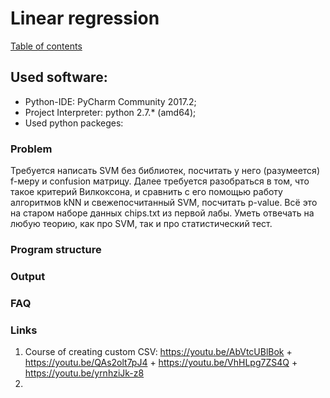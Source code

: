 # Linear regression
[Table of contents](https://github.com/fedy95/MachineLearning/blob/master/README.md)

## Used software:
- Python-IDE: PyCharm Community 2017.2;
- Project Interpreter: python 2.7.* (amd64);
- Used python packeges:


### Problem
Требуется написать SVM без библиотек, посчитать у него (разумеется) f-меру и confusion матрицу.
Далее требуется разобраться в том, что такое критерий Вилкоксона, и сравнить с его помощью работу
алгоритмов kNN и свежепосчитанный SVM, посчитать p-value. Всё это на старом наборе данных chips.txt
из первой лабы. Уметь отвечать на любую теорию, как про SVM, так и про статистический тест.

### Program structure

### Output

### FAQ

### Links
1) Course of creating custom CSV: https://youtu.be/AbVtcUBlBok + https://youtu.be/QAs2olt7pJ4 + https://youtu.be/VhHLpg7ZS4Q + https://youtu.be/yrnhziJk-z8
2)
